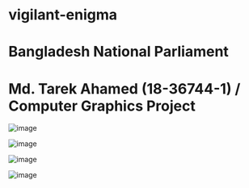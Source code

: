 # vigilant-enigma
# Bangladesh National Parliament

# Md. Tarek Ahamed (18-36744-1) / Computer Graphics Project

![image](https://user-images.githubusercontent.com/64723695/116791207-88399680-aada-11eb-9db0-a26b7dc9eb76.png)

![image](https://user-images.githubusercontent.com/64723695/116791212-91c2fe80-aada-11eb-8b0d-d2bcb95f7522.png)

![image](https://user-images.githubusercontent.com/64723695/116791224-a606fb80-aada-11eb-9aa7-14382bed3e08.png)

![image](https://user-images.githubusercontent.com/64723695/116791246-c2a33380-aada-11eb-89e1-a2343e8f0750.png)
